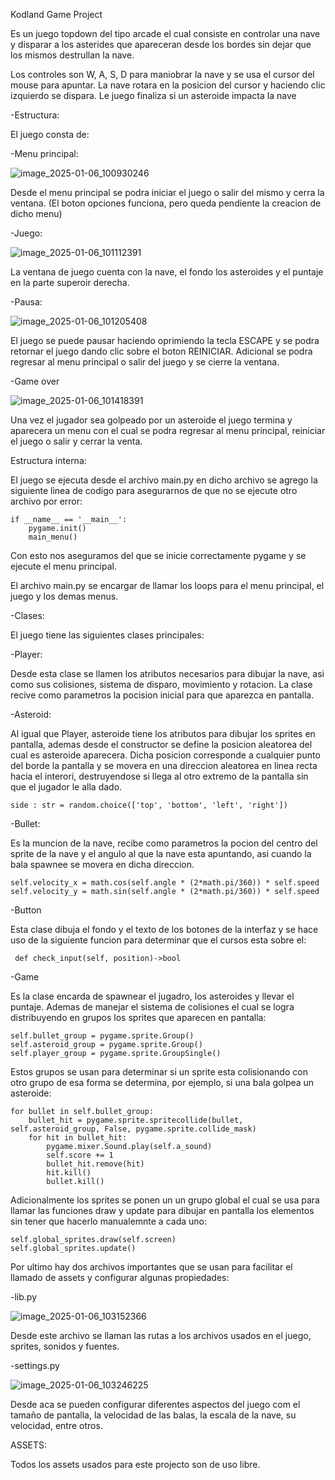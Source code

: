 Kodland Game Project

Es un juego topdown del tipo arcade el cual consiste en controlar una nave y disparar a los asterides que apareceran desde los bordes sin dejar que los mismos destrullan la nave.

Los controles son W, A, S, D para maniobrar la nave y se usa el cursor del mouse para apuntar. La nave rotara en la posicion del cursor y haciendo clic izquierdo se dispara. Le juego finaliza si un asteroide impacta la nave

-Estructura:

El juego consta de:

-Menu principal:

![image_2025-01-06_100930246](https://github.com/user-attachments/assets/4916aae5-3e79-4c4c-8cc6-8e3a6f1e3d45)

Desde el menu principal se podra iniciar el juego o salir del mismo y cerra la ventana. (El boton opciones funciona, pero queda pendiente la creacion de dicho menu)

-Juego:

![image_2025-01-06_101112391](https://github.com/user-attachments/assets/374f9f9f-63d5-43b1-9d21-020ad09c50d2)

La ventana de juego cuenta con la nave, el fondo los asteroides y el puntaje en la parte superoir derecha.

-Pausa:

![image_2025-01-06_101205408](https://github.com/user-attachments/assets/4d4e9f78-a59f-44b1-a23f-ef109b408e0f)

El juego se puede pausar haciendo oprimiendo la tecla ESCAPE y se podra retornar el juego dando clic sobre el boton REINICIAR. Adicional se podra regresar al menu principal o salir del juego y se cierre la ventana.

-Game over

![image_2025-01-06_101418391](https://github.com/user-attachments/assets/83b0b49e-47cd-4551-8b31-23c9d7552893)

Una vez el jugador sea golpeado por un asteroide el  juego termina y aparecera un menu con el cual se podra regresar al menu principal, reiniciar el juego o salir y cerrar la venta.

Estructura interna:

El juego se ejecuta desde el archivo main.py en dicho archivo se agrego la siguiente linea de codigo para asegurarnos de que no se ejecute otro archivo por error:

    if __name__ == '__main__':
        pygame.init()
        main_menu()

Con esto nos aseguramos del que se inicie correctamente pygame y se ejecute el menu principal.

El archivo main.py se encargar de llamar los loops para el menu principal, el juego y los demas menus.

-Clases:

El juego tiene las siguientes clases principales:

-Player:

Desde esta clase se llamen los atributos necesarios para dibujar la nave, asi como sus colisiones, sistema de disparo, movimiento y rotacion. La clase recive como parametros la pocision inicial para que aparezca en pantalla.

-Asteroid:

Al igual que Player, asteroide tiene los atributos para dibujar los sprites en pantalla, ademas desde el constructor se define la posicion aleatorea del cual es asteroide aparecera. Dicha posicion corresponde a cualquier punto del borde la pantalla y se movera en una direccion aleatorea en linea recta hacia el interori, destruyendose si llega al otro extremo de la pantalla sin que el jugador le alla dado.

    side : str = random.choice(['top', 'bottom', 'left', 'right'])

-Bullet:

Es la muncion de la nave, recibe como parametros la pocion del centro del sprite de la nave y el angulo al que la nave esta apuntando, asi cuando la bala spawnee se movera en dicha direccion.

    self.velocity_x = math.cos(self.angle * (2*math.pi/360)) * self.speed
    self.velocity_y = math.sin(self.angle * (2*math.pi/360)) * self.speed

-Button

Esta clase dibuja el fondo y el texto de los botones de la interfaz y se hace uso de la siguiente funcion para determinar que el cursos esta sobre el:

     def check_input(self, position)->bool

-Game

Es la clase encarda de spawnear el jugadro, los asteroides y llevar el puntaje. Ademas de manejar el sistema de colisiones el cual se logra distribuyendo en grupos los sprites que aparecen en pantalla:

    self.bullet_group = pygame.sprite.Group()
    self.asteroid_group = pygame.sprite.Group()
    self.player_group = pygame.sprite.GroupSingle()

Estos grupos se usan para determinar si un sprite esta colisionando con otro grupo de esa forma se determina, por ejemplo, si una bala golpea un asteroide:


    for bullet in self.bullet_group:
        bullet_hit = pygame.sprite.spritecollide(bullet, self.asteroid_group, False, pygame.sprite.collide_mask)
        for hit in bullet_hit:
            pygame.mixer.Sound.play(self.a_sound)
            self.score += 1
            bullet_hit.remove(hit)
            hit.kill()
            bullet.kill()

Adicionalmente los sprites se ponen un un grupo global el cual se usa para llamar las funciones draw y update para dibujar en pantalla los elementos sin tener que hacerlo manualemnte a cada uno:

    self.global_sprites.draw(self.screen)
    self.global_sprites.update()
  
Por ultimo hay dos archivos importantes que se usan para facilitar el llamado de assets y configurar algunas propiedades:

-lib.py

![image_2025-01-06_103152366](https://github.com/user-attachments/assets/18b3da87-e029-4135-8b92-ff33fd305a5a)

Desde este archivo se llaman las rutas a los archivos usados en el juego, sprites, sonidos y fuentes.

-settings.py

![image_2025-01-06_103246225](https://github.com/user-attachments/assets/b8b53906-2a78-482f-83eb-2882af5588a0)

Desde aca se pueden configurar diferentes aspectos del juego com el tamaño de pantalla, la velocidad de las balas, la escala de la nave, su velocidad, entre otros.

ASSETS:

Todos los assets usados para este projecto son de uso libre.




